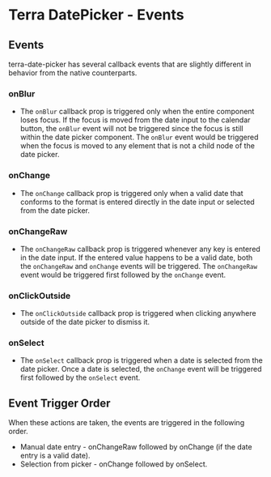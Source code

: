 # Terra DatePicker - Events

## Events
terra-date-picker has several callback events that are slightly different in behavior from the native counterparts.

### onBlur
* The `onBlur` callback prop is triggered only when the entire component loses focus. If the focus is moved from the date input to the calendar button, the `onBlur` event will not be triggered since the focus is still within the date picker component. The `onBlur` event would be triggered when the focus is moved to any element that is not a child node of the date picker.

### onChange
* The `onChange` callback prop is triggered only when a valid date that conforms to the format is entered directly in the date input or selected from the date picker.

### onChangeRaw
* The `onChangeRaw` callback prop is triggered whenever any key is entered in the date input. If the entered value happens to be a valid date, both the `onChangeRaw` and `onChange` events will be triggered. The `onChangeRaw` event would be triggered first followed by the `onChange` event.

### onClickOutside
* The `onClickOutside` callback prop is triggered when clicking anywhere outside of the date picker to dismiss it.

### onSelect
* The `onSelect` callback prop is triggered when a date is selected from the date picker. Once a date is selected, the `onChange` event will be triggered first followed by the `onSelect` event.

## Event Trigger Order
When these actions are taken, the events are triggered in the following order.
* Manual date entry - onChangeRaw followed by onChange (if the date entry is a valid date).
* Selection from picker - onChange followed by onSelect.
